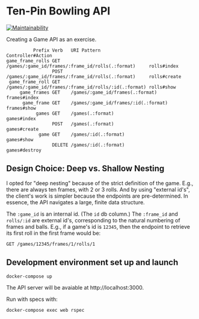 # Ten-Pin Bowling API

[![Maintainability](https://api.codeclimate.com/v1/badges/a3e5c9c337305129b87b/maintainability)](https://codeclimate.com/github/dogweather/bowling-api/maintainability)


Creating a Game API as an exercise.

```
          Prefix Verb   URI Pattern                                          Controller#Action
game_frame_rolls GET    /games/:game_id/frames/:frame_id/rolls(.:format)     rolls#index
                 POST   /games/:game_id/frames/:frame_id/rolls(.:format)     rolls#create
 game_frame_roll GET    /games/:game_id/frames/:frame_id/rolls/:id(.:format) rolls#show
     game_frames GET    /games/:game_id/frames(.:format)                     frames#index
      game_frame GET    /games/:game_id/frames/:id(.:format)                 frames#show
           games GET    /games(.:format)                                     games#index
                 POST   /games(.:format)                                     games#create
            game GET    /games/:id(.:format)                                 games#show
                 DELETE /games/:id(.:format)                                 games#destroy

```

## Design Choice: Deep vs. Shallow Nesting

I opted for "deep nesting" because of the strict definition of the game. E.g., there
are always ten frames, with 2 or 3 rolls. And by using "external id's", the client's
work is simpler because the endpoints are pre-determined. In essence, the API navigates
a large, finite data structure.

The `:game_id` is an internal id. (The `id` db column.) The `:frame_id` and `rolls/:id` are external id's, corresponding to the natural numbering of frames and balls. E.g., if a game's
 id is `12345`, then the endpoint to retrieve its first roll in the first frame would be:

```
GET /games/12345/frames/1/rolls/1
```

## Development environment set up and launch

```bash
docker-compose up
```

The API server will be avaiable at http://localhost:3000.

Run with specs with:

```bash
docker-compose exec web rspec
```
